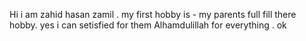 Hi i am zahid hasan zamil . 
my first hobby is - my parents full fill there hobby.
yes i can setisfied for them 
Alhamdulillah for everything .
ok
